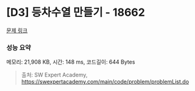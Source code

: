 # [D3] 등차수열 만들기 - 18662 

[문제 링크](https://swexpertacademy.com/main/code/problem/problemDetail.do?contestProbId=AYo-e9EKmGoDFAQI) 

### 성능 요약

메모리: 21,908 KB, 시간: 148 ms, 코드길이: 644 Bytes



> 출처: SW Expert Academy, https://swexpertacademy.com/main/code/problem/problemList.do